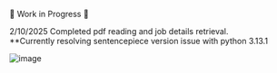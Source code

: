 🚧 Work in Progress 🚧

2/10/2025
Completed pdf reading and job details retrieval. <br>
**Currently resolving sentencepiece version issue with python 3.13.1

![image](https://github.com/user-attachments/assets/d487eef5-a1b1-48be-bafa-a1dee3721bb2)
